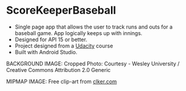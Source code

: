 # ScoreKeeperBaseball

* Single page app that allows the user to track runs and outs for a baseball game. App logically keeps up with innings.
* Designed for API 15 or better.
* Project designed from a [Udacity](https://www.udacity.com/course/android-basics-user-input--ud836) course
* Built with Android Studio.

BACKGROUND IMAGE: Cropped Photo: Courtesy - Wesley University / Creative Commons Attribution 2.0 Generic

MIPMAP IMAGE: Free clip-art from [clker.com](http://www.clker.com/clipart-baseball-8.html)
